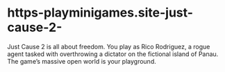 # https-playminigames.site-just-cause-2-
Just Cause 2 is all about freedom. You play as Rico Rodriguez, a rogue agent tasked with overthrowing a dictator on the fictional island of Panau. The game’s massive open world is your playground.
